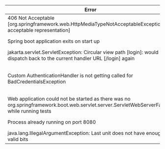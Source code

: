 | Error                                                                                                                                        | Resolution                                                                                                                                                           |
|----------------------------------------------------------------------------------------------------------------------------------------------|----------------------------------------------------------------------------------------------------------------------------------------------------------------------|
| 406 Not Acceptable [org.springframework.web.HttpMediaTypeNotAcceptableException: No acceptable representation]                               | Getters and Setters are missing for the response model class                                                                                                         | 
| Spring boot application exits on start up                                                                                                    | Make sure spring-boot-starter and spring-boot-starter-web are added to pom.xml file                                                                                  |
| jakarta.servlet.ServletException: Circular view path [login]: would dispatch back to the current handler URL [/login] again                  | @ResponseBody annotation is missing on method handling exception in the controller advice class                                                                      |
| Custom AuthenticationHandler is not getting called for BadCredentialsException                                                               | Make sure to have .httpBasic(httpBasicConfigurer -> httpBasicConfigurer.authenticationEntryPoint(new CustomAuthenticationHandler())); in SecurityConfiguration class |
| Web application could not be started as there was no org.springframework.boot.web.servlet.server.ServletWebServerFactory while running tests | Make sure class is annotated with @ComponentScan                                                                                                                     |
| Process already running on port 8080                                                                                                         | Find the process id (pid) using command lsof -i :8080 and then kill it using command kill -9 {pid}                                                                   |
| java.lang.IllegalArgumentException: Last unit does not have enough valid bits                                                                | String should be of length which is a multiple of four                                                                                                               |